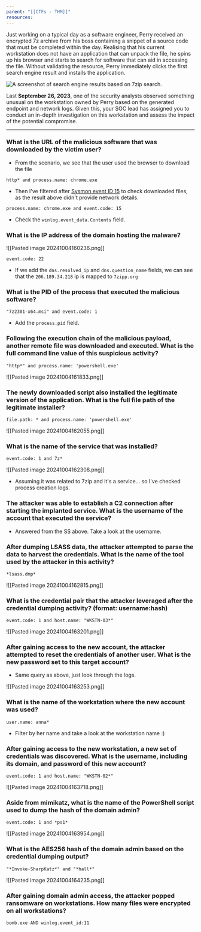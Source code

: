```yaml
---
parent: "[[CTFs - THM]]"
resources:
---
```

Just working on a typical day as a software engineer, Perry received an encrypted 7z archive from his boss containing a snippet of a source code that must be completed within the day. Realising that his current workstation does not have an application that can unpack the file, he spins up his browser and starts to search for software that can aid in accessing the file. Without validating the resource, Perry immediately clicks the first search engine result and installs the application. 

![A screenshot of search engine results based on 7zip search.](https://tryhackme-images.s3.amazonaws.com/user-uploads/5dbea226085ab6182a2ee0f7/room-content/f556cb74ecd4a6fc10926b8fcbb9cff4.png)  

Last **September 26, 2023**, one of the security analysts observed something unusual on the workstation owned by Perry based on the generated endpoint and network logs. Given this, your SOC lead has assigned you to conduct an in-depth investigation on this workstation and assess the impact of the potential compromise.

---

### What is the URL of the malicious software that was downloaded by the victim user?

- From the scenario, we see that the user used the browser to download the file

```
http* and process.name: chrome.exe
```

- Then I've filtered after [Sysmon event ID 15](https://www.ultimatewindowssecurity.com/securitylog/encyclopedia/event.aspx?eventid=90015) to check downloaded files, as the result above didn't provide network details.

```
process.name: chrome.exe and event.code: 15
```

- Check the `winlog.event_data.Contents` field.

### What is the IP address of the domain hosting the malware?  

![[Pasted image 20241004160236.png]]

```
event.code: 22
```

- If we add the `dns.resolved_ip` and `dns.question_name` fields, we can see that the `206.189.34.218` ip is mapped to `7zipp.org`
### What is the PID of the process that executed the malicious software?  

```
"7z2301-x64.msi" and event.code: 1
```

- Add the `process.pid` field.

### Following the execution chain of the malicious payload, another remote file was downloaded and executed. What is the full command line value of this suspicious activity?

```
"http*" and process.name: 'powershell.exe'
```

![[Pasted image 20241004161833.png]]

### The newly downloaded script also installed the legitimate version of the application. What is the full file path of the legitimate installer?  

```
file.path: * and process.name: 'powershell.exe'
```

![[Pasted image 20241004162055.png]]

### What is the name of the service that was installed?

```
event.code: 1 and 7z*
```

![[Pasted image 20241004162308.png]]

- Assuming it was related to 7zip and it's a service... so I've checked process creation logs.

### The attacker was able to establish a C2 connection after starting the implanted service. What is the username of the account that executed the service?  

- Answered from the SS above. Take a look at the username.

### After dumping LSASS data, the attacker attempted to parse the data to harvest the credentials. What is the name of the tool used by the attacker in this activity?  

```
*lsass.dmp*
```

![[Pasted image 20241004162815.png]]

### What is the credential pair that the attacker leveraged after the credential dumping activity? (format: username:hash)  

```
event.code: 1 and host.name: "WKSTN-03*"
```

![[Pasted image 20241004163201.png]]


### After gaining access to the new account, the attacker attempted to reset the credentials of another user. What is the new password set to this target account?  

- Same query as above, just look through the logs.

![[Pasted image 20241004163253.png]]

### What is the name of the workstation where the new account was used?  

```
user.name: anna*
```

- Filter by her name and take a look at the workstation name :) 

### After gaining access to the new workstation, a new set of credentials was discovered. What is the username, including its domain, and password of this new account?  

```
event.code: 1 and host.name: "WKSTN-02*"
```

![[Pasted image 20241004163718.png]]

### Aside from mimikatz, what is the name of the PowerShell script used to dump the hash of the domain admin?  

```
event.code: 1 and *ps1*
```

![[Pasted image 20241004163954.png]]

### What is the AES256 hash of the domain admin based on the credential dumping output?  

```
"*Invoke-SharpKatz*" and "*hall*"
```

![[Pasted image 20241004164235.png]]

### After gaining domain admin access, the attacker popped ransomware on workstations. How many files were encrypted on all workstations?

```
bomb.exe AND winlog.event_id:11
```

